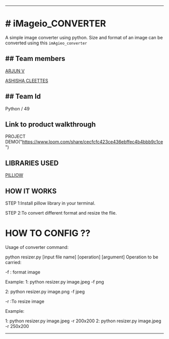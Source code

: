 ---------------------------------------------------------------------------------------------------------------------------
#  # iMageio_CONVERTER


A simple image converter using python. Size and format of an image can be converted using this ```imAgieo_converter```

## ## Team members

[ARJUN V](https://github.com/arjunvaradiyill)


[ASHISHA CLEETTES](https://github.com/AshishaCleettes)

##  ## Team Id

Python / 49

## Link to product walkthrough

PROJECT DEMO("https://www.loom.com/share/cecfcfc423ce436ebffec4b4bbb9c1ce")



## LIBRARIES USED

[PILLIOW](https://pypi.org/project/Pillow/)

## HOW IT WORKS

STEP 1:Install pillow library in your terminal.

STEP 2:To convert different format and resize the flie.



# HOW TO CONFIG ??

Usage of converter
command:

python resizer.py [input file name] [operation] [argument]
Operation to be carried: 

-f : format image

Example:
1: python resizer.py image.jpeg -f png

2: python resizer.py image.png -f jpeg 

-r :To resize image

Example:

1: python resizer.py image.jpeg -r 200x200 
2: python resizer.py image.jpeg -r 250x200 

------------------------------------------------------------
